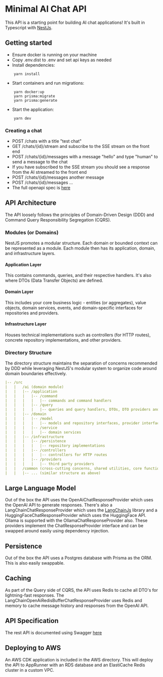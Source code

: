 # Minimal AI Chat API

This API is a starting point for building AI chat applications! It's built in Typescript with [NestJs](https://nestjs.com).

## Getting started

- Ensure docker is running on your machine
- Copy .env.dist to .env and set api keys as needed
- Install dependencies:
```
    yarn install
```
- Start containers and run migrations:
```
    yarn docker:up
    yarn prisma:migrate
    yarn prisma:generate
```
- Start the application:

```
    yarn dev
```

### Creating a chat
- POST /chats with a title "test chat"
- GET /chats/{id}/stream and subscribe to the SSE stream on the front end
- POST /chats/{id}/messages with a message "hello" and type "human" to send a message to the chat
- If you have subscribed to the SSE stream you should see a response from the AI streamed to the front end
- POST /chats/{id}/messages another message
- POST /chats/{id}/messages ...
- The full openapi spec is [here](docs/openapi/open-api.yml)

## API Architecture

The API loosely follows the principles of Domain-Driven Design (DDD) and Command Query Responsibility Segregation (CQRS).

### Modules (or Domains)
NestJS promotes a modular structure. 
Each domain or bounded context can be represented as a module. 
Each module then has its application, domain, and infrastructure layers.

#### Application Layer
This contains commands, queries, and their respective handlers. It's also where DTOs (Data Transfer Objects) are defined.

#### Domain Layer
This includes your core business logic - entities (or aggregates), value objects, domain services, events, and domain-specific interfaces for repositories and providers.

#### Infrastructure Layer
Houses technical implementations such as controllers (for HTTP routes), concrete repository implementations, and other providers.

### Directory Structure
The directory structure maintains the separation of concerns recommended by DDD while leveraging NestJS's modular system to organize code around domain boundaries effectively.

```yaml
|-- /src
|   |   /ai (domain module)
|   |   |-- /application
|   |   |   |-- /command
|   |   |   |   |-- commands and command handlers
|   |   |   |-- /query
|   |   |   |   |-- queries and query handlers, DTOs, DTO providers and response builders
|   |   |-- /domain
|   |   |   |-- /model
|   |   |   |   |-- models and repository interfaces, provider interfaces
|   |   |   |-- /service
|   |   |   |   |-- domain services
|   |   |-- /infrastructure
|   |   |   |-- /persistence
|   |   |   |   |-- repository implementations
|   |   |   |-- /controllers
|   |   |   |   |-- controllers for HTTP routes
|   |   |   |-- /providers
|   |   |   |   |-- third party providers
|   |   /common (cross-cutting concerns, shared utilities, core functionality)
|   |   |-- ... (similar structure as above)
```

## Large Language Model

Out of the box the API uses the OpenAiChatResponseProvider which uses the OpenAI API to generate responses. 
There's also a LangChainChatResponseProvider which uses the [LangChainJs](https://js.langchain.com/) library and a HuggingFaceChatResponseProvider which uses the HuggingFace API. 
Ollama is supported with the OllamaChatResponseProvider also.
These providers implement the ChatResponseProvider interface and can be swapped around easily using dependency injection.

## Persistence

Out of the box the API uses a Postgres database with Prisma as the ORM. This is also easily swappable.

## Caching

As part of the Query side of CQRS, the API uses Redis to cache all DTO's for lightning-fast responses. 
The LangChainOpenAiRedisBufferChatResponseProvider uses Redis and memory to cache message history and responses from the OpenAI API.

## API Specification

The rest API is documented using Swagger [here](docs/openapi/open-api.yml) 

## Deploying to AWS

An AWS CDK application is included in the AWS directory. 
This will deploy the API to AppRunner with an RDS database and an ElastiCache Redis cluster in a custom VPC.
